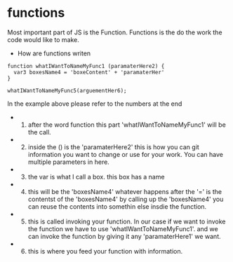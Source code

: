 # functions
Most important part of JS is the Function. Functions is the do the work the code would like to make.

  - How are functions writen

  ```JS
  function whatIWantToNameMyFunc1 (paramaterHere2) {
    var3 boxesName4 = 'boxeContent' + 'paramaterHer'
  }

  whatIWantToNameMyFunc5(arguementHer6);

  ```
  In the example above please refer to the numbers at the end
  - 1) after the word function this part 'whatIWantToNameMyFunc1' will be the call. 
  - 2) inside the () is the 'paramaterHere2' this is how you can git information you want to change or use for your work. You can have multiple parameters in here.
  - 3) the var is what I call a box. this box has a name
  - 4) this will be the 'boxesName4' whatever happens after the '=' is the contentst of the 'boxesName4' by calling up the 'boxesName4' you can reuse the contents into somethin else insdie the function.
  - 5) this is called invoking your function. In our case if we want to invoke the function we have to use 'whatIWantToNameMyFunc1'. and we can invoke the function by giving it any 'paramaterHere1' we want.
  - 6) this is where you feed your function with information.
